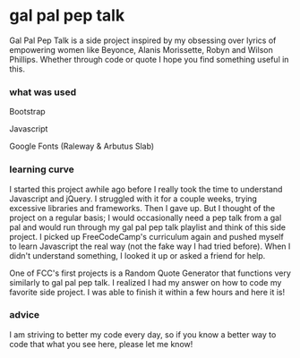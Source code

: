 # gal pal pep talk

Gal Pal Pep Talk is a side project inspired by my obsessing over lyrics of empowering women like Beyonce, Alanis Morissette, Robyn and Wilson Phillips. Whether through code or quote I hope you find something useful in this.

### what was used

Bootstrap

Javascript

Google Fonts (Raleway & Arbutus Slab)

### learning curve

I started this project awhile ago before I really took the time to understand Javascript and jQuery. I struggled with it for a couple weeks, trying excessive libraries and frameworks. Then I gave up. But I thought of the project on a regular basis; I would occasionally need a pep talk from a gal pal and would run through my gal pal pep talk playlist and think of this side project. I picked up FreeCodeCamp's curriculum again and pushed myself to learn Javascript the real way (not the fake way I had tried before). When I didn't understand something, I looked it up or asked a friend for help.

One of FCC's first projects is a Random Quote Generator that functions very similarly to gal pal pep talk. I realized I had my answer on how to code my favorite side project. I was able to finish it within a few hours and here it is!


### advice

I am striving to better my code every day, so if you know a better way to code that what you see here, please let me know!
